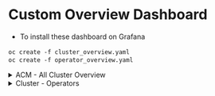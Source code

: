 # Custom Overview Dashboard

- To install these dashboard on Grafana

```shell
oc create -f cluster_overview.yaml
oc create -f operator_overview.yaml
```

<details>
<summary>ACM - All Cluster Overview</summary>

Overview dashboards for all clusters in the managed cluster fleet, managed by ACM.

![all_cluster_overview_dash](all_cluster_overview_dash.png)

#### Main metrics used in this dashboard

```yaml
- :node_memory_MemAvailable_bytes:sum
- ALERTS
- apiserver_request_duration_seconds:histogram_quantile_99
- cluster_operator_conditions
- etcd_server_has_leader
- etcd_server_leader_changes_seen_total
- kube_node_status_allocatable
- kube_node_status_condition
- kube_node_spec_unschedulable
- sum:apiserver_request_total:1h
- up
```

</details>

<details>
<summary>Cluster - Operators</summary>

Overview dashboard for operator health status within the managed cluster fleet by ACM.

![cluster_operator](cluster_operator_dash.png)

#### Main metrics used in this dashboard

```yaml
- cluster_operator_conditions
```

</details>
